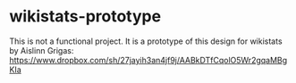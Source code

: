 # wikistats-prototype
This is not a functional project.  It is a prototype of this design for wikistats by Aislinn Grigas: https://www.dropbox.com/sh/27jayih3an4jf9j/AABkDTfCqolO5Wr2gqaMBgKIa
